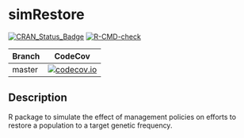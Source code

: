 # simRestore

[![CRAN_Status_Badge](https://www.r-pkg.org/badges/version/simRestore)](https://cran.r-project.org/package=simRestore)
[![R-CMD-check](https://github.com/thijsjanzen/simRestore/workflows/R-CMD-check/badge.svg)](https://github.com/thijsjanzen/simRestore/actions)

Branch|CodeCov
---|---
master|[![codecov.io](https://codecov.io/gh/thijsjanzen/simRestore/branch/main/graph/badge.svg)](https://codecov.io/gh/thijsjanzen/simRestore)

## Description

R package to simulate the effect of management policies on efforts to restore a population to a target genetic frequency.
